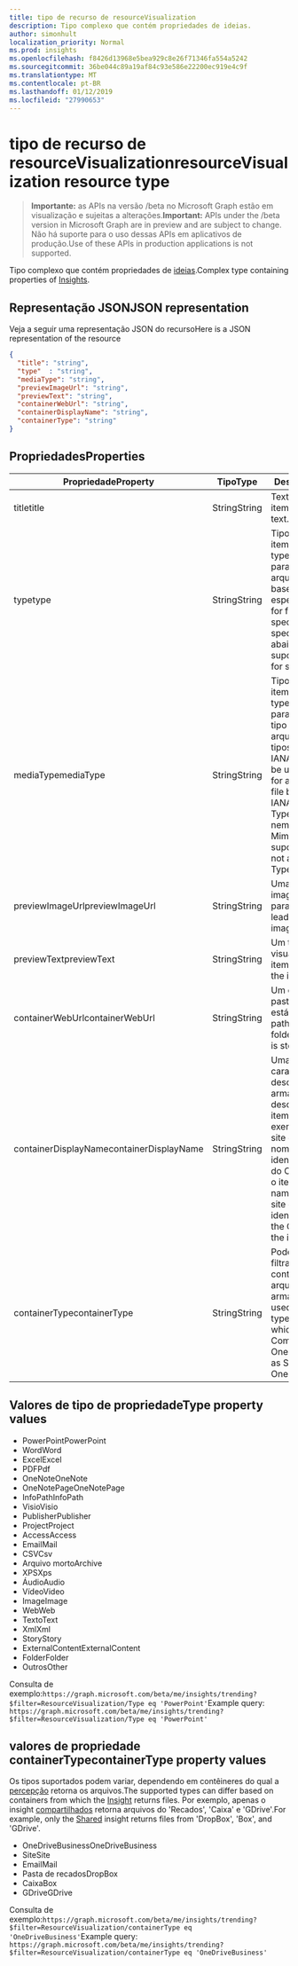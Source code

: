 ```yaml
---
title: tipo de recurso de resourceVisualization
description: Tipo complexo que contém propriedades de ideias.
author: simonhult
localization_priority: Normal
ms.prod: insights
ms.openlocfilehash: f8426d13968e5bea929c8e26f71346fa554a5242
ms.sourcegitcommit: 36be044c89a19af84c93e586e22200ec919e4c9f
ms.translationtype: MT
ms.contentlocale: pt-BR
ms.lasthandoff: 01/12/2019
ms.locfileid: "27990653"
---
```

# <a name="resourcevisualization-resource-type"></a><span data-ttu-id="9d8d3-103">tipo de recurso de resourceVisualization</span><span class="sxs-lookup"><span data-stu-id="9d8d3-103">resourceVisualization resource type</span></span>

> <span data-ttu-id="9d8d3-104">**Importante:** as APIs na versão /beta no Microsoft Graph estão em visualização e sujeitas a alterações.</span><span class="sxs-lookup"><span data-stu-id="9d8d3-104">**Important:** APIs under the /beta version in Microsoft Graph are in preview and are subject to change.</span></span> <span data-ttu-id="9d8d3-105">Não há suporte para o uso dessas APIs em aplicativos de produção.</span><span class="sxs-lookup"><span data-stu-id="9d8d3-105">Use of these APIs in production applications is not supported.</span></span>

<span data-ttu-id="9d8d3-106">Tipo complexo que contém propriedades de [ideias](insights.md).</span><span class="sxs-lookup"><span data-stu-id="9d8d3-106">Complex type containing properties of [Insights](insights.md).</span></span>

## <a name="json-representation"></a><span data-ttu-id="9d8d3-107">Representação JSON</span><span class="sxs-lookup"><span data-stu-id="9d8d3-107">JSON representation</span></span>

<span data-ttu-id="9d8d3-108">Veja a seguir uma representação JSON do recurso</span><span class="sxs-lookup"><span data-stu-id="9d8d3-108">Here is a JSON representation of the resource</span></span>

```json
{
  "title": "string",
  "type"  : "string",
  "mediaType": "string",
  "previewImageUrl": "string",
  "previewText": "string",
  "containerWebUrl": "string",
  "containerDisplayName": "string",
  "containerType": "string"
}
```

## <a name="properties"></a><span data-ttu-id="9d8d3-109">Propriedades</span><span class="sxs-lookup"><span data-stu-id="9d8d3-109">Properties</span></span>

| <span data-ttu-id="9d8d3-110">Propriedade</span><span class="sxs-lookup"><span data-stu-id="9d8d3-110">Property</span></span>              | <span data-ttu-id="9d8d3-111">Tipo</span><span class="sxs-lookup"><span data-stu-id="9d8d3-111">Type</span></span>          | <span data-ttu-id="9d8d3-112">Descrição</span><span class="sxs-lookup"><span data-stu-id="9d8d3-112">Description</span></span>  |
| -------------         |---------------| -------------|
| <span data-ttu-id="9d8d3-113">title</span><span class="sxs-lookup"><span data-stu-id="9d8d3-113">title</span></span>                 | <span data-ttu-id="9d8d3-114">String</span><span class="sxs-lookup"><span data-stu-id="9d8d3-114">String</span></span>        | <span data-ttu-id="9d8d3-115">Texto do título do item.</span><span class="sxs-lookup"><span data-stu-id="9d8d3-115">The item's title text.</span></span>               |
| <span data-ttu-id="9d8d3-116">type</span><span class="sxs-lookup"><span data-stu-id="9d8d3-116">type</span></span>              | <span data-ttu-id="9d8d3-117">String</span><span class="sxs-lookup"><span data-stu-id="9d8d3-117">String</span></span>        | <span data-ttu-id="9d8d3-118">Tipo de mídia do item.</span><span class="sxs-lookup"><span data-stu-id="9d8d3-118">The item's media type.</span></span> <span data-ttu-id="9d8d3-119">Pode ser usado para filtrar para um arquivo específico com base em um tipo específico.</span><span class="sxs-lookup"><span data-stu-id="9d8d3-119">Can be used for filtering for a specific file based on a specific type.</span></span> <span data-ttu-id="9d8d3-120">Veja abaixo tipos suportados.</span><span class="sxs-lookup"><span data-stu-id="9d8d3-120">See below for supported types.</span></span> |
| <span data-ttu-id="9d8d3-121">mediaType</span><span class="sxs-lookup"><span data-stu-id="9d8d3-121">mediaType</span></span>             | <span data-ttu-id="9d8d3-122">String</span><span class="sxs-lookup"><span data-stu-id="9d8d3-122">String</span></span>        | <span data-ttu-id="9d8d3-123">Tipo de mídia do item.</span><span class="sxs-lookup"><span data-stu-id="9d8d3-123">The item's media type.</span></span> <span data-ttu-id="9d8d3-124">Pode ser usado para filtragem para um tipo específico de arquivo com base em tipos de Mime de mídia IANA suportados.</span><span class="sxs-lookup"><span data-stu-id="9d8d3-124">Can be used for for filtering for a specific type of file based on supported IANA Media Mime Types.</span></span> <span data-ttu-id="9d8d3-125">Observe que nem todos os tipos de Mime de mídia são suportados.</span><span class="sxs-lookup"><span data-stu-id="9d8d3-125">Note that not all Media Mime Types are supported.</span></span> |
| <span data-ttu-id="9d8d3-126">previewImageUrl</span><span class="sxs-lookup"><span data-stu-id="9d8d3-126">previewImageUrl</span></span>       | <span data-ttu-id="9d8d3-127">String</span><span class="sxs-lookup"><span data-stu-id="9d8d3-127">String</span></span>        | <span data-ttu-id="9d8d3-128">Uma URL, levando a imagem de visualização para o item.</span><span class="sxs-lookup"><span data-stu-id="9d8d3-128">A URL leading to the preview image for the item.</span></span> |
| <span data-ttu-id="9d8d3-129">previewText</span><span class="sxs-lookup"><span data-stu-id="9d8d3-129">previewText</span></span>           | <span data-ttu-id="9d8d3-130">String</span><span class="sxs-lookup"><span data-stu-id="9d8d3-130">String</span></span>        | <span data-ttu-id="9d8d3-131">Um texto de visualização para o item.</span><span class="sxs-lookup"><span data-stu-id="9d8d3-131">A preview text for the item.</span></span> |
| <span data-ttu-id="9d8d3-132">containerWebUrl</span><span class="sxs-lookup"><span data-stu-id="9d8d3-132">containerWebUrl</span></span>       | <span data-ttu-id="9d8d3-133">String</span><span class="sxs-lookup"><span data-stu-id="9d8d3-133">String</span></span>        | <span data-ttu-id="9d8d3-134">Um caminho que leva à pasta na qual o item está armazenado.</span><span class="sxs-lookup"><span data-stu-id="9d8d3-134">A path leading to the folder in which the item is stored.</span></span> |
| <span data-ttu-id="9d8d3-135">containerDisplayName</span><span class="sxs-lookup"><span data-stu-id="9d8d3-135">containerDisplayName</span></span>  | <span data-ttu-id="9d8d3-136">String</span><span class="sxs-lookup"><span data-stu-id="9d8d3-136">String</span></span>        | <span data-ttu-id="9d8d3-137">Uma cadeia de caracteres que descreve onde o item é armazenado.</span><span class="sxs-lookup"><span data-stu-id="9d8d3-137">A string describing where the item is stored.</span></span> <span data-ttu-id="9d8d3-138">Por exemplo, o nome de um site do SharePoint ou o nome de usuário que identifica o proprietário do OneDrive armazenar o item.</span><span class="sxs-lookup"><span data-stu-id="9d8d3-138">For example, the name of a SharePoint site or the user name identifying the owner of the OneDrive storing the item.</span></span>  |
| <span data-ttu-id="9d8d3-139">containerType</span><span class="sxs-lookup"><span data-stu-id="9d8d3-139">containerType</span></span>         | <span data-ttu-id="9d8d3-140">String</span><span class="sxs-lookup"><span data-stu-id="9d8d3-140">String</span></span> | <span data-ttu-id="9d8d3-141">Pode ser usado para filtrar por tipo de contêiner no qual o arquivo está armazenado.</span><span class="sxs-lookup"><span data-stu-id="9d8d3-141">Can be used for filtering by the type of container in which the file is stored.</span></span> <span data-ttu-id="9d8d3-142">Como o Site ou OneDriveBusiness.</span><span class="sxs-lookup"><span data-stu-id="9d8d3-142">Such as Site or OneDriveBusiness.</span></span>       |

## <a name="type-property-values"></a><span data-ttu-id="9d8d3-143">Valores de tipo de propriedade</span><span class="sxs-lookup"><span data-stu-id="9d8d3-143">Type property values</span></span>
-   <span data-ttu-id="9d8d3-144">PowerPoint</span><span class="sxs-lookup"><span data-stu-id="9d8d3-144">PowerPoint</span></span>
-   <span data-ttu-id="9d8d3-145">Word</span><span class="sxs-lookup"><span data-stu-id="9d8d3-145">Word</span></span>
-   <span data-ttu-id="9d8d3-146">Excel</span><span class="sxs-lookup"><span data-stu-id="9d8d3-146">Excel</span></span>
-   <span data-ttu-id="9d8d3-147">PDF</span><span class="sxs-lookup"><span data-stu-id="9d8d3-147">Pdf</span></span>
-   <span data-ttu-id="9d8d3-148">OneNote</span><span class="sxs-lookup"><span data-stu-id="9d8d3-148">OneNote</span></span>
-   <span data-ttu-id="9d8d3-149">OneNotePage</span><span class="sxs-lookup"><span data-stu-id="9d8d3-149">OneNotePage</span></span>
-   <span data-ttu-id="9d8d3-150">InfoPath</span><span class="sxs-lookup"><span data-stu-id="9d8d3-150">InfoPath</span></span>
-   <span data-ttu-id="9d8d3-151">Visio</span><span class="sxs-lookup"><span data-stu-id="9d8d3-151">Visio</span></span>
-   <span data-ttu-id="9d8d3-152">Publisher</span><span class="sxs-lookup"><span data-stu-id="9d8d3-152">Publisher</span></span>
-   <span data-ttu-id="9d8d3-153">Project</span><span class="sxs-lookup"><span data-stu-id="9d8d3-153">Project</span></span>
-   <span data-ttu-id="9d8d3-154">Access</span><span class="sxs-lookup"><span data-stu-id="9d8d3-154">Access</span></span>
-   <span data-ttu-id="9d8d3-155">Email</span><span class="sxs-lookup"><span data-stu-id="9d8d3-155">Mail</span></span>
-   <span data-ttu-id="9d8d3-156">CSV</span><span class="sxs-lookup"><span data-stu-id="9d8d3-156">Csv</span></span>
-   <span data-ttu-id="9d8d3-157">Arquivo morto</span><span class="sxs-lookup"><span data-stu-id="9d8d3-157">Archive</span></span>
-   <span data-ttu-id="9d8d3-158">XPS</span><span class="sxs-lookup"><span data-stu-id="9d8d3-158">Xps</span></span>
-   <span data-ttu-id="9d8d3-159">Áudio</span><span class="sxs-lookup"><span data-stu-id="9d8d3-159">Audio</span></span>
-   <span data-ttu-id="9d8d3-160">Vídeo</span><span class="sxs-lookup"><span data-stu-id="9d8d3-160">Video</span></span>
-   <span data-ttu-id="9d8d3-161">Image</span><span class="sxs-lookup"><span data-stu-id="9d8d3-161">Image</span></span>
-   <span data-ttu-id="9d8d3-162">Web</span><span class="sxs-lookup"><span data-stu-id="9d8d3-162">Web</span></span>
-   <span data-ttu-id="9d8d3-163">Texto</span><span class="sxs-lookup"><span data-stu-id="9d8d3-163">Text</span></span>
-   <span data-ttu-id="9d8d3-164">Xml</span><span class="sxs-lookup"><span data-stu-id="9d8d3-164">Xml</span></span>
-   <span data-ttu-id="9d8d3-165">Story</span><span class="sxs-lookup"><span data-stu-id="9d8d3-165">Story</span></span>
-   <span data-ttu-id="9d8d3-166">ExternalContent</span><span class="sxs-lookup"><span data-stu-id="9d8d3-166">ExternalContent</span></span>
-   <span data-ttu-id="9d8d3-167">Folder</span><span class="sxs-lookup"><span data-stu-id="9d8d3-167">Folder</span></span>
-   <span data-ttu-id="9d8d3-168">Outros</span><span class="sxs-lookup"><span data-stu-id="9d8d3-168">Other</span></span>

<span data-ttu-id="9d8d3-169">Consulta de exemplo:`https://graph.microsoft.com/beta/me/insights/trending?$filter=ResourceVisualization/Type eq 'PowerPoint'`</span><span class="sxs-lookup"><span data-stu-id="9d8d3-169">Example query: `https://graph.microsoft.com/beta/me/insights/trending?$filter=ResourceVisualization/Type eq 'PowerPoint'`</span></span>

## <a name="containertype-property-values"></a><span data-ttu-id="9d8d3-170">valores de propriedade containerType</span><span class="sxs-lookup"><span data-stu-id="9d8d3-170">containerType property values</span></span>
<span data-ttu-id="9d8d3-171">Os tipos suportados podem variar, dependendo em contêineres do qual a [percepção](insights.md) retorna os arquivos.</span><span class="sxs-lookup"><span data-stu-id="9d8d3-171">The supported types can differ based on containers from which the [Insight](insights.md) returns files.</span></span> <span data-ttu-id="9d8d3-172">Por exemplo, apenas o insight [compartilhados](insights-shared.md) retorna arquivos do 'Recados', 'Caixa' e 'GDrive'.</span><span class="sxs-lookup"><span data-stu-id="9d8d3-172">For example, only the [Shared](insights-shared.md) insight returns files from 'DropBox', 'Box', and 'GDrive'.</span></span>

-   <span data-ttu-id="9d8d3-173">OneDriveBusiness</span><span class="sxs-lookup"><span data-stu-id="9d8d3-173">OneDriveBusiness</span></span>
-   <span data-ttu-id="9d8d3-174">Site</span><span class="sxs-lookup"><span data-stu-id="9d8d3-174">Site</span></span>
-   <span data-ttu-id="9d8d3-175">Email</span><span class="sxs-lookup"><span data-stu-id="9d8d3-175">Mail</span></span>
-   <span data-ttu-id="9d8d3-176">Pasta de recados</span><span class="sxs-lookup"><span data-stu-id="9d8d3-176">DropBox</span></span>
-   <span data-ttu-id="9d8d3-177">Caixa</span><span class="sxs-lookup"><span data-stu-id="9d8d3-177">Box</span></span>
-   <span data-ttu-id="9d8d3-178">GDrive</span><span class="sxs-lookup"><span data-stu-id="9d8d3-178">GDrive</span></span>

<span data-ttu-id="9d8d3-179">Consulta de exemplo:`https://graph.microsoft.com/beta/me/insights/trending?$filter=ResourceVisualization/containerType eq 'OneDriveBusiness'`</span><span class="sxs-lookup"><span data-stu-id="9d8d3-179">Example query: `https://graph.microsoft.com/beta/me/insights/trending?$filter=ResourceVisualization/containerType eq 'OneDriveBusiness'`</span></span>
